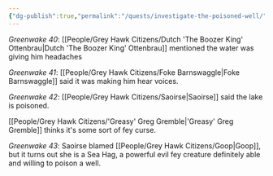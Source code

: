 ```yaml
---
{"dg-publish":true,"permalink":"/quests/investigate-the-poisoned-well/"}
---
```


*Greenwake 40*: [[People/Grey Hawk Citizens/Dutch 'The Boozer King' Ottenbrau\|Dutch 'The Boozer King' Ottenbrau]] mentioned the water was giving him headaches

*Greenwake 41*: [[People/Grey Hawk Citizens/Foke Barnswaggle\|Foke Barnswaggle]] said it was making him hear voices.  

*Greenwake 42*: [[People/Grey Hawk Citizens/Saoirse\|Saoirse]] said the lake is poisoned.  

[[People/Grey Hawk Citizens/'Greasy' Greg Gremble\|'Greasy' Greg Gremble]] thinks it's some sort of fey curse.  

*Greenwake 43*: Saoirse blamed [[People/Grey Hawk Citizens/Goop\|Goop]], but it turns out she is a Sea Hag, a powerful evil fey creature definitely able and willing to poison a well.  